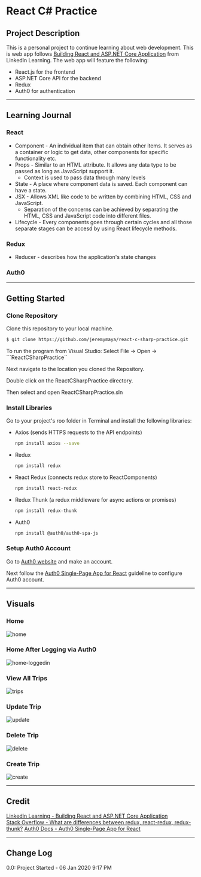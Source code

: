 # React C\# Practice

## Project Description
This is a personal project to continue learning about web development. This is web app follows [Building React and ASP.NET Core Application](https://www.linkedin.com/learning/building-react-and-asp-dot-net-core-applications) from Linkedin Learning. The web app will feature the following:
* React.js for the frontend
* ASP.NET Core API for the backend
* Redux
* Auth0 for authentication

---

## Learning Journal
### React
* Component -  An individual item that can obtain other items. It serves as a container or logic to get data, other components for specific functionality etc. 
* Props - Similar to an HTML attribute. It allows any data type to be passed as long as JavaScript support it. 
  * Context is used to pass data through many levels
* State - A place where component data is saved. Each component can have a state.
* JSX - Allows XML like code to be written by combining HTML, CSS and JavaScript.
  * Separation of the concerns can be achieved by separating the HTML, CSS and JavaScript code into different files. 
* Lifecycle - Every components goes through certain cycles and all those separate stages can be accesd by using React lifecycle methods.
### Redux
* Reducer - describes how the application's state changes
### Auth0

---

## Getting Started
### Clone Repository
Clone this repository to your local machine.
```bash
$ git clone https://github.com/jeremymaya/react-c-sharp-practice.git
```

To run the program from Visual Studio:
Select File -> Open -> ```ReactCSharpPractice``

Next navigate to the location you cloned the Repository.

Double click on the ReactCSharpPractice directory.

Then select and open ReactCSharpPractice.sln

### Install Libraries
Go to your project's roo folder in Terminal and install the following libraries:
* Axios (sends HTTPS requests to the API endpoints)
    ```bash
    npm install axios --save
* Redux
    ```bash
    npm install redux
    ```
* React Redux (connects redux store to ReactComponents)
    ```bash
    npm install react-redux
    ```
* Redux Thunk (a redux middleware for async actions or promises)
    ```bash
    npm install redux-thunk
    ```
* Auth0
    ```bash
    npm install @auth0/auth0-spa-js
    ```
### Setup Auth0 Account
Go to [Auth0 website](https://auth0.com/) and make an account.

Next follow the [Auth0 Single-Page App for React](https://auth0.com/docs/quickstart/spa/react) guideline to configure Auth0 account.

---

## Visuals
### Home
![home](https://github.com/jeremymaya/react-c-sharp-practice/blob/master/Assets/home.png)
### Home After Logging via Auth0
![home-loggedin](https://github.com/jeremymaya/react-c-sharp-practice/blob/master/Assets/home-loggedin.png)
### View All Trips
![trips](https://github.com/jeremymaya/react-c-sharp-practice/blob/master/Assets/trips.png)
### Update Trip
![update](https://github.com/jeremymaya/react-c-sharp-practice/blob/master/Assets/update.png)
### Delete Trip
![delete](https://github.com/jeremymaya/react-c-sharp-practice/blob/master/Assets/delete.png)
### Create Trip
![create](https://github.com/jeremymaya/react-c-sharp-practice/blob/master/Assets/create.png)

---

## Credit
[Linkedin Learning - Building React and ASP.NET Core Application](https://www.linkedin.com/learning/building-react-and-asp-dot-net-core-applications)  
[Stack Overflow - What are differences between redux, react-redux, redux-thunk?](https://stackoverflow.com/questions/38405571/what-are-differences-between-redux-react-redux-redux-thunk)
[Auth0 Docs - Auth0 Single-Page App for React](https://auth0.com/docs/quickstart/spa/react)

---

## Change Log
0.0: Project Started - 06 Jan 2020 9:17 PM
